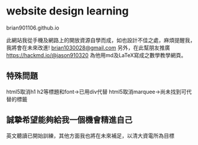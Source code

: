 # website design learning
brian901106.github.io

此網站我從手機及網路上的開放資源自學而成，如也設計不佳之處，麻煩提醒我，我將會在未來改進!
brian1030028@gmail.com
另外，在此幫朋友推廣
https://hackmd.io/@jason910320
為他用md及LaTeX寫成之數學教學網頁。



## 特殊問題
html5取消h1 h2等標題和font->已用div代替
html5取消marquee->尚未找到可代替的標籤


## 誠摯希望能夠給我一個機會精進自己
英文聽讀已開始訓練，其他方面我也將在未來補足，以清大資電所為目標
